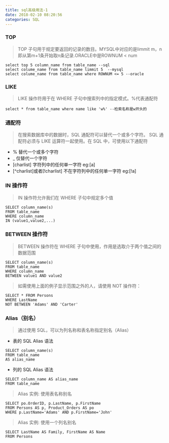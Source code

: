 ```yaml
---
title: sql高级用法-1
date: 2018-02-10 08:20:56
categories: SQL
---
```

### TOP 

> TOP 子句用于规定要返回的记录的数目。MYSQL中对应的是limmit m，n 即从第m+1条开始取n条记录.ORACLE中是ROWNUM < num

```
select top 5 column_name from table_name --sql
select colume_name from table_name limmit 5  --mysql
select colume_name from table_name where ROWNUM <= 5 --oracle
```

### LIKE

> LIKE 操作符用于在 WHERE 子句中搜索列中的指定模式。%代表通配符

```
select * from table_name where name like 'w%' --检索名称是w开头的
```

### 通配符

> 在搜索数据库中的数据时，SQL 通配符可以替代一个或多个字符。
SQL 通配符必须与 LIKE 运算符一起使用。在 SQL 中，可使用以下通配符

- % 替代一个或多个字符
- _ 仅替代一个字符
- [charlist] 字符列中的任何单一字符 eg:[a]
- [^charlist]或者[!charlist] 不在字符列中的任何单一字符 eg:[!a]


### IN 操作符

> IN 操作符允许我们在 WHERE 子句中规定多个值

```
SELECT column_name(s) 
FROM table_name 
WHERE column_name 
IN (value1,value2,...)
```

### BETWEEN 操作符

> BETWEEN 操作符在 WHERE 子句中使用，作用是选取介于两个值之间的数据范围

```
SELECT column_name(s)
FROM table_name
WHERE column_name
BETWEEN value1 AND value2
```
> 如需使用上面的例子显示范围之外的人，请使用 NOT 操作符：

```
SELECT * FROM Persons
WHERE LastName
NOT BETWEEN 'Adams' AND 'Carter'
```

### Alias（别名）

> 通过使用 SQL，可以为列名称和表名称指定别名（Alias）

- 表的 SQL Alias 语法

```
SELECT column_name(s)
FROM table_name
AS alias_name
```

- 列的 SQL Alias 语法

```
SELECT column_name AS alias_name
FROM table_name
```

> Alias 实例: 使用表名称别名

```
SELECT po.OrderID, p.LastName, p.FirstName
FROM Persons AS p, Product_Orders AS po
WHERE p.LastName='Adams' AND p.FirstName='John'
```

> Alias 实例: 使用一个列名别名

```
SELECT LastName AS Family, FirstName AS Name
FROM Persons
```
